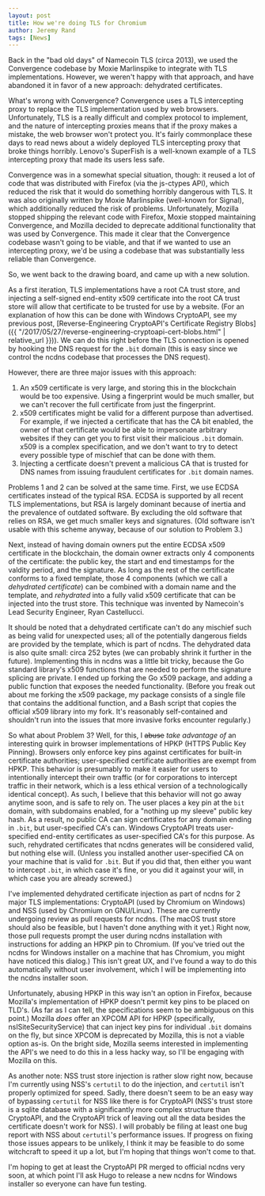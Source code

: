 ```yaml
---
layout: post
title: How we're doing TLS for Chromium
author: Jeremy Rand
tags: [News]
---
```


Back in the "bad old days" of Namecoin TLS (circa 2013), we used the Convergence codebase by Moxie Marlinspike to integrate with TLS implementations.  However, we weren't happy with that approach, and have abandoned it in favor of a new approach: dehydrated certificates.

What's wrong with Convergence?  Convergence uses a TLS intercepting proxy to replace the TLS implementation used by web browsers.  Unfortunately, TLS is a really difficult and complex protocol to implement, and the nature of intercepting proxies means that if the proxy makes a mistake, the web browser won't protect you.  It's fairly commonplace these days to read news about a widely deployed TLS intercepting proxy that broke things horribly.  Lenovo's SuperFish is a well-known example of a TLS intercepting proxy that made its users less safe.

Convergence was in a somewhat special situation, though: it reused a lot of code that was distributed with Firefox (via the js-ctypes API), which reduced the risk that it would do something horribly dangerous with TLS.  It was also originally written by Moxie Marlinspike (well-known for Signal), which additionally reduced the risk of problems.  Unfortunately, Mozilla stopped shipping the relevant code with Firefox, Moxie stopped maintaining Convergence, and Mozilla decided to deprecate additional functionality that was used by Convergence.  This made it clear that the Convergence codebase wasn't going to be viable, and that if we wanted to use an intercepting proxy, we'd be using a codebase that was substantially less reliable than Convergence.

So, we went back to the drawing board, and came up with a new solution.

As a first iteration, TLS implementations have a root CA trust store, and injecting a self-signed end-entity x509 certificate into the root CA trust store will allow that certificate to be trusted for use by a website.  (For an explanation of how this can be done with Windows CryptoAPI, see my previous post, [Reverse-Engineering CryptoAPI's Certificate Registry Blobs]({{ "/2017/05/27/reverse-engineering-cryptoapi-cert-blobs.html" | relative_url }})).  We can do this right before the TLS connection is opened by hooking the DNS request for the `.bit` domain (this is easy since we control the ncdns codebase that processes the DNS request).

However, there are three major issues with this approach:

1. An x509 certificate is very large, and storing this in the blockchain would be too expensive.  Using a fingerprint would be much smaller, but we can't recover the full certificate from just the fingerprint.
2. x509 certificates might be valid for a different purpose than advertised.  For example, if we injected a certificate that has the CA bit enabled, the owner of that certificate would be able to impersonate arbitrary websites if they can get you to first visit their malicious `.bit` domain.  x509 is a complex specification, and we don't want to try to detect every possible type of mischief that can be done with them.
3. Injecting a certficate doesn't prevent a malicious CA that is trusted for DNS names from issuing fraudulent certificates for `.bit` domain names.

Problems 1 and 2 can be solved at the same time.  First, we use ECDSA certificates instead of the typical RSA.  ECDSA is supported by all recent TLS implementations, but RSA is largely dominant because of inertia and the prevalence of outdated software.  By excluding the old software that relies on RSA, we get much smaller keys and signatures.  (Old software isn't usable with this scheme anyway, because of our solution to Problem 3.)

Next, instead of having domain owners put the entire ECDSA x509 certificate in the blockchain, the domain owner extracts only 4 components of the certificate: the public key, the start and end timestamps for the valdity period, and the signature.  As long as the rest of the certificate conforms to a fixed template, those 4 components (which we call a *dehydrated certificate*) can be combined with a domain name and the template, and *rehydrated* into a fully valid x509 certificate that can be injected into the trust store.  This technique was invented by Namecoin's Lead Security Engineer, Ryan Castellucci.

It should be noted that a dehydrated certificate can't do any mischief such as being valid for unexpected uses; all of the potentially dangerous fields are provided by the template, which is part of ncdns.  The dehydrated data is also quite small: circa 252 bytes (we can probably shrink it further in the future).  Implementing this in ncdns was a little bit tricky, because the Go standard library's x509 functions that are needed to perform the signature splicing are private.  I ended up forking the Go x509 package, and adding a public function that exposes the needed functionality.  (Before you freak out about me forking the x509 package, my package consists of a single file that contains the additional function, and a Bash script that copies the official x509 library into my fork.  It's reasonably self-contained and shouldn't run into the issues that more invasive forks encounter regularly.)

So what about Problem 3?  Well, for this, I ~~abuse~~ *take advantage of* an interesting quirk in browser implementations of HPKP (HTTPS Public Key Pinning).  Browsers only enforce key pins against certificates for built-in certificate authorities; user-specified certificate authorities are exempt from HPKP.  This behavior is presumably to make it easier for users to intentionally intercept their own traffic (or for corporations to intercept traffic in their network, which is a less ethical version of a technologically identical concept).  As such, I believe that this behavior will not go away anytime soon, and is safe to rely on.  The user places a key pin at the `bit` domain, with subdomains enabled, for a "nothing up my sleeve" public key hash.  As a result, no public CA can sign certificates for any domain ending in `.bit`, but user-specified CA's can.  Windows CryptoAPI treats user-specified end-entity certificates as user-specified CA's for this purpose.  As such, rehydrated certificates that ncdns generates will be considered valid, but nothing else will.  (Unless you installed another user-specified CA on your machine that is valid for `.bit`.  But if you did that, then either you want to intercept `.bit`, in which case it's fine, or you did it against your will, in which case you are already screwed.)

I've implemented dehydrated certificate injection as part of ncdns for 2 major TLS implementations: CryptoAPI (used by Chromium on Windows) and NSS (used by Chromium on GNU/Linux).  These are currently undergoing review as pull requests for ncdns.  (The macOS trust store should also be feasible, but I haven't done anything with it yet.)  Right now, those pull requests prompt the user during ncdns installation with instructions for adding an HPKP pin to Chromium.  (If you've tried out the ncdns for Windows installer on a machine that has Chromium, you might have noticed this dialog.)  This isn't great UX, and I've found a way to do this automatically without user involvement, which I will be implementing into the ncdns installer soon.

Unfortunately, abusing HPKP in this way isn't an option in Firefox, because Mozilla's implementation of HPKP doesn't permit key pins to be placed on TLD's.  (As far as I can tell, the specifications seem to be ambiguous on this point.)  Mozilla *does* offer an XPCOM API for HPKP (specifically, nsISiteSecurityService) that can inject key pins for individual `.bit` domains on the fly, but since XPCOM is deprecated by Mozilla, this is not a viable option as-is.  On the bright side, Mozilla seems interested in implementing the API's we need to do this in a less hacky way, so I'll be engaging with Mozilla on this.

As another note: NSS trust store injection is rather slow right now, because I'm currently using NSS's `certutil` to do the injection, and `certutil` isn't properly optimized for speed.  Sadly, there doesn't seem to be an easy way of bypassing `certutil` for NSS like there is for CryptoAPI (NSS's trust store is a sqlite database with a significantly more complex structure than CryptoAPI, and the CryptoAPI trick of leaving out all the data besides the certificate doesn't work for NSS).  I will probably be filing at least one bug report with NSS about `certutil`'s performance issues.  If progress on fixing those issues appears to be unlikely, I think it may be feasible to do some witchcraft to speed it up a lot, but I'm hoping that things won't come to that.

I'm hoping to get at least the CryptoAPI PR merged to official ncdns very soon, at which point I'll ask Hugo to release a new ncdns for Windows installer so everyone can have fun testing.
